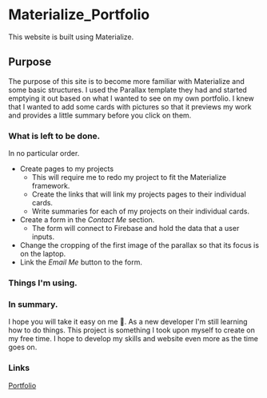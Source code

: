 # Materialize_Portfolio
This website is built using Materialize. 

## Purpose
The purpose of this site is to become more familiar with Materialize and some basic structures. I used the Parallax template they had and 
started emptying it out based on what I wanted to see on my own portfolio. I knew that I wanted to add some cards with pictures so that
it previews my work and provides a little summary before you click on them. 

### What is left to be done. 

In no particular order. 

* Create pages to my projects
  * This will require me to redo my project to fit the Materialize framework. 
  * Create the links that will link my projects pages to their individual cards. 
  * Write summaries for each of my projects on their individual cards. 
* Create a form in the _Contact Me_ section.
  * The form will connect to Firebase and hold the data that a user inputs. 
* Change the cropping of the first image of the parallax so that its focus is on the laptop. 
* Link the _Email Me_ button to the form. 

### Things I'm using. 

### In summary. 

I hope you will take it easy on me :pray:. As a new developer I'm still learning how to do things. This project is something I took upon myself to create on my free time. I hope to develop my skills and website even more as the time goes on. 
  
### Links

[Portfolio](https://anibalpach23.github.io/Materialize_Portfolio/)

